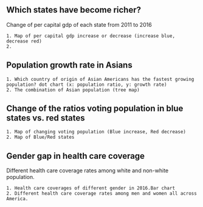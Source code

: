 ## Which states have become richer?

Change of per capital gdp of each state from 2011 to 2016

```
1. Map of per capital gdp increase or decrease (increase blue, decrease red)
2. 
```

## Population growth rate in Asians

```
1. Which country of origin of Asian Americans has the fastest growing population? dot chart (x: population ratio, y: growth rate)
2. The combination of Asian population (tree map)
```

## Change of the ratios voting population in blue states vs. red states

```
1. Map of changing voting population (Blue increase, Red decrease)
2. Map of Blue/Red states
```
## Gender gap in health care coverage

Different health care coverage rates among white and non-white population.

```
1. Health care coverages of different gender in 2016.Bar chart
2. Different health care coverage rates among men and women all across America. 
```

